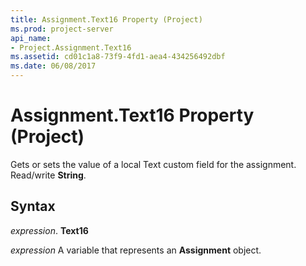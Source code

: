 ```yaml
---
title: Assignment.Text16 Property (Project)
ms.prod: project-server
api_name:
- Project.Assignment.Text16
ms.assetid: cd01c1a8-73f9-4fd1-aea4-434256492dbf
ms.date: 06/08/2017
---
```



# Assignment.Text16 Property (Project)

Gets or sets the value of a local Text custom field for the assignment. Read/write **String**.


## Syntax

 _expression_. **Text16**

 _expression_ A variable that represents an **Assignment** object.


